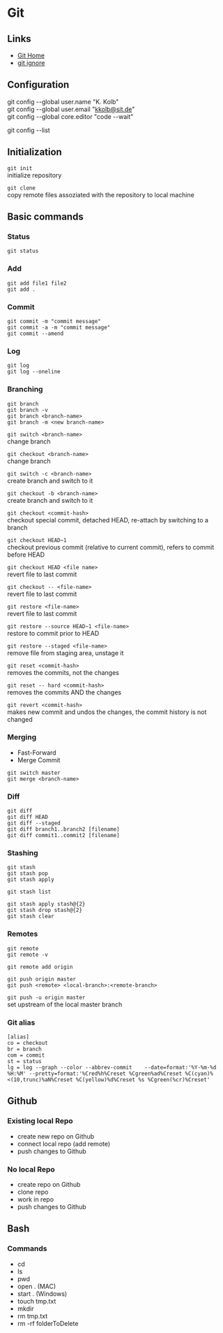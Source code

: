 # Git

## Links

- [Git Home](https://git-scm.com)
- [git ignore](http://gitignore.io)

## Configuration

git config --global user.name "K. Kolb"  
git config --global user.email "kkolb@sit.de"  
git config --global core.editor "code --wait"

git config --list

## Initialization

`git init`  
initialize repository

`git clone`  
copy remote files assoziated with the repository to local machine

## Basic commands

### Status

`git status`

### Add

`git add file1 file2`  
`git add .`

### Commit

`git commit -m "commit message"`  
`git commit -a -m "commit message"`  
`git commit --amend`

### Log

`git log`  
`git log --oneline`

### Branching

`git branch`  
`git branch -v`  
`git branch <branch-name>`  
`git branch -m <new branch-name>`

`git switch <branch-name>`  
change branch

`git checkout <branch-name>`  
change branch

`git switch -c <branch-name>`  
create branch and switch to it

`git checkout -b <branch-name>`  
create branch and switch to it

`git checkout <commit-hash>`  
checkout special commit, detached HEAD, re-attach by switching to a branch

`git checkout HEAD~1`  
checkout previous commit (relative to current commit), refers to commit before HEAD

`git checkout HEAD <file name>`  
revert file to last commit

`git checkout -- <file-name>`  
revert file to last commit

`git restore <file-name>`  
revert file to last commit

`git restore --source HEAD~1 <file-name>`  
restore to commit prior to HEAD

`git restore --staged <file-name>`  
remove file from staging area, unstage it

`git reset <commit-hash>`  
removes the commits, not the changes

`git reset -- hard <commit-hash>`  
removes the commits AND the changes

`git revert <commit-hash>`  
makes new commit and undos the changes, the commit history is not changed

### Merging

- Fast-Forward
- Merge Commit

`git switch master`  
`git merge <branch-name>`

### Diff

`git diff`  
`git diff HEAD`  
`git diff --staged`  
`git diff branch1..branch2 [filename]`  
`git diff commit1..commit2 [filename]`

### Stashing

`git stash`  
`git stash pop`  
`git stash apply`

`git stash list`

`git stash apply stash@{2}`  
`git stash drop stash@{2}`  
`git stash clear`

### Remotes

`git remote`  
`git remote -v`

`git remote add origin`

`git push origin master`  
`git push <remote> <local-branch>:<remote-branch>`

`git push -u origin master`  
set upstream of the local master branch

### Git alias

```
[alias]
co = checkout
br = branch
com = commit
st = status
lg = log --graph --color --abbrev-commit    --date=format:'%Y-%m-%d %H:%M' --pretty=format:'%Cred%h%Creset %Cgreen%ad%Creset %C(cyan)%<(10,trunc)%aN%Creset %C(yellow)%d%Creset %s %Cgreen(%cr)%Creset'
```

## Github

### Existing local Repo

- create new repo on Github
- connect local repo (add remote)
- push changes to Github

### No local Repo

- create repo on Github
- clone repo
- work in repo
- push changes to Github

## Bash

### Commands

- cd
- ls
- pwd
- open . (MAC)
- start . (Windows)
- touch tmp.txt
- mkdir
- rm tmp.txt
- rm -rf folderToDelete

```

```
